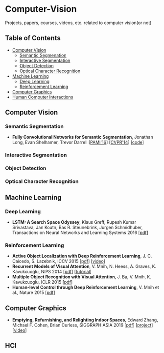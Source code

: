 # Computer-Vision
Projects, papers, courses, videos, etc. related to computer vision(or not)

## Table of Contents
- [Computer Vision](#computer-vision)
  - [Semantic Segmenation](#semantic-segmentation)
  - [Interactive Segmentation](#interactive-segmentation)
  - [Object Detection](#object-detection)
  - [Optical Character Recognition](#optical-character-recognition)
- [Machine Learning](#machine-learning)
  - [Deep Learning](#deep-learning)
  - [Reinforcement Learning](#reinforcement-learning)
- [Computer Graphics](#computer-graphics)
- [Human Computer Interactions](#hci)

## Computer Vision
### Semantic Segmentation
- **Fully Convolutional Networks for Semantic Segmentation**, Jonathan Long, Evan Shelhamer, Trevor Darrell [[PAMI'16](https://arxiv.org/abs/1605.06211)] [[CVPR'14](http://www.cv-foundation.org/openaccess/content_cvpr_2015/html/Long_Fully_Convolutional_Networks_2015_CVPR_paper.html)] [[code](https://github.com/shelhamer/fcn.berkeleyvision.org)]


### Interactive Segmentation

### Object Detection

### Optical Character Recognition


## Machine Learning

### Deep Learning
- **LSTM: A Search Space Odyssey**, Klaus Greff, Rupesh Kumar Srivastava, Jan Koutn, Bas R. Steunebrink, Jurgen Schmidhuber, Transactions on Neural Networks and Learning Systems 2016 [[pdf](https://arxiv.org/pdf/1503.04069v1.pdf)]

### Reinforcement Learning
- **Active Object Localization with Deep Reinforcement Learning**, J. C. Caicedo, S. Lazebnik, ICCV 2015 [[pdf](http://slazebni.cs.illinois.edu/publications/iccv15_active.pdf)] [[video](http://slazebni.cs.illinois.edu/slides/iccv15_video_spotlight.mp4)]
- **Recurrent Models of Visual Attention**, V. Mnih, N. Heess, A. Graves, K. Kavukcuoglu, NIPS 2014 [[pdf](https://arxiv.org/pdf/1406.6247v1.pdf)] [[tutorial](http://torch.ch/blog/2015/09/21/rmva.html)]
- **Multiple Object Recognition with Visual Attention**, J. Ba, V. Mnih, K. Kavukcuoglu, ICLR 2015 [[pdf](https://arxiv.org/pdf/1412.7755.pdf)]
- **Human-level Control through Deep Reinforcement Learning**, V. Mnih et al., Nature 2015 [[pdf](https://storage.googleapis.com/deepmind-data/assets/papers/DeepMindNature14236Paper.pdf)]

## Computer Graphics
- **Emptying, Refurnishing, and Relighting Indoor Spaces**, Edward Zhang, Michael F. Cohen, Brian Curless, SIGGRAPH ASIA 2016 [[pdf](http://grail.cs.washington.edu/projects/emptying/emptying.pdf)] [[project](http://grail.cs.washington.edu/projects/emptying/)] [[video](https://youtu.be/-SZ52mcUS2M)]


## HCI
